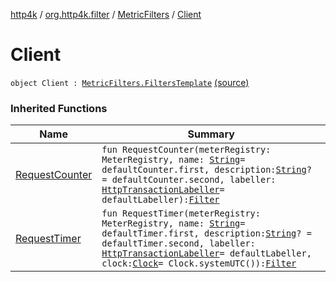 [http4k](../../index.md) / [org.http4k.filter](../index.md) / [MetricFilters](index.md) / [Client](./-client.md)

# Client

`object Client : `[`MetricFilters.FiltersTemplate`](-filters-template/index.md) [(source)](https://github.com/http4k/http4k/blob/master/http4k-metrics-micrometer/src/main/kotlin/org/http4k/filter/MetricFilters.kt#L50)

### Inherited Functions

| Name | Summary |
|---|---|
| [RequestCounter](-filters-template/-request-counter.md) | `fun RequestCounter(meterRegistry: MeterRegistry, name: `[`String`](https://kotlinlang.org/api/latest/jvm/stdlib/kotlin/-string/index.html)` = defaultCounter.first, description: `[`String`](https://kotlinlang.org/api/latest/jvm/stdlib/kotlin/-string/index.html)`? = defaultCounter.second, labeller: `[`HttpTransactionLabeller`](../-http-transaction-labeller.md)` = defaultLabeller): `[`Filter`](../../org.http4k.core/-filter/index.md) |
| [RequestTimer](-filters-template/-request-timer.md) | `fun RequestTimer(meterRegistry: MeterRegistry, name: `[`String`](https://kotlinlang.org/api/latest/jvm/stdlib/kotlin/-string/index.html)` = defaultTimer.first, description: `[`String`](https://kotlinlang.org/api/latest/jvm/stdlib/kotlin/-string/index.html)`? = defaultTimer.second, labeller: `[`HttpTransactionLabeller`](../-http-transaction-labeller.md)` = defaultLabeller, clock: `[`Clock`](https://docs.oracle.com/javase/9/docs/api/java/time/Clock.html)` = Clock.systemUTC()): `[`Filter`](../../org.http4k.core/-filter/index.md) |
